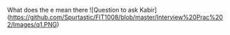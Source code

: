 What does the e mean there
![Question to ask Kabir]
(https://github.com/Spurtastic/FIT1008/blob/master/Interview%20Prac%202/Images/q1.PNG)